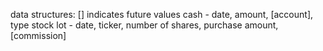 data structures: [] indicates future values
cash - date, amount, [account], type
stock lot - date, ticker, number of shares, purchase amount, [commission]
